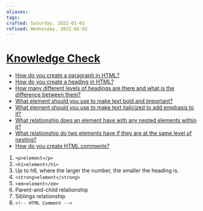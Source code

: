 ```yaml
---
aliases:
tags:
crafted: Saturday, 2022-01-01
refined: Wednesday, 2022-02-02
---
```


# [Knowledge Check](https://www.theodinproject.com/paths/foundations/courses/foundations/lessons/working-with-text#knowledge-check)

- [How do you create a paragraph in HTML?](https://www.theodinproject.com/paths/foundations/courses/foundations/lessons/working-with-text#create-paragraph-element)
- [How do you create a heading in HTML?](https://www.theodinproject.com/paths/foundations/courses/foundations/lessons/working-with-text#headings)
- [How many different levels of headings are there and what is the difference between them?](https://www.theodinproject.com/paths/foundations/courses/foundations/lessons/working-with-text#different-heading-levels)
- [What element should you use to make text bold and important?](https://www.theodinproject.com/paths/foundations/courses/foundations/lessons/working-with-text#strong-element)
- [What element should you use to make text italicized to add emphasis to it?](https://www.theodinproject.com/paths/foundations/courses/foundations/lessons/working-with-text#em-element)
- [What relationship does an element have with any nested elements within it?](https://www.theodinproject.com/paths/foundations/courses/foundations/lessons/working-with-text#nested-relationship)
- [What relationship do two elements have if they are at the same level of nesting?](https://www.theodinproject.com/paths/foundations/courses/foundations/lessons/working-with-text#elements-same-level)
- [How do you create HTML comments?](https://www.theodinproject.com/paths/foundations/courses/foundations/lessons/working-with-text#html-comments)

1. `<p>element</p>`
2. `<h1>element</h1>`
3. Up to h6, where the larger the number, the smaller the heading is.
4. `<strong>element</strong>`
5. `<em>element</em>`
6. Parent-and-child relationship
7. Siblings relationship
8. `<!-- HTML Comment -->`
